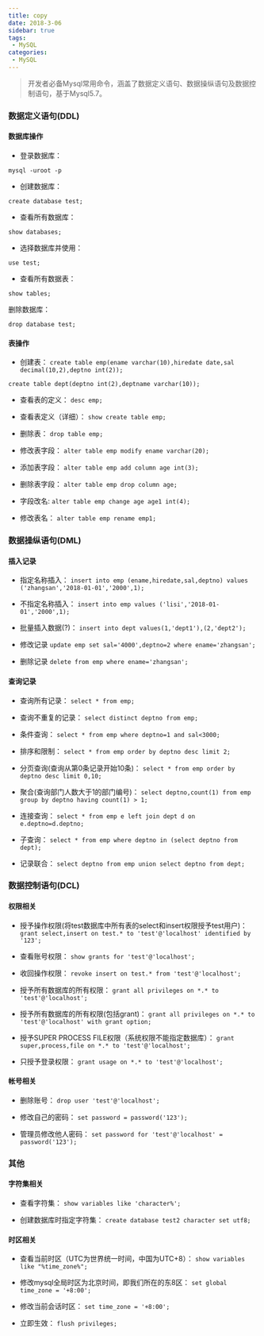 ```yaml
---
title: copy
date: 2018-3-06
sidebar: true
tags:
 - MySQL
categories:
 - MySQL
---
```



> 开发者必备Mysql常用命令，涵盖了数据定义语句、数据操纵语句及数据控制语句，基于Mysql5.7。

### 数据定义语句(DDL)
#### 数据库操作
- 登录数据库：

``` 
mysql -uroot -p
```

- 创建数据库：
``` 
create database test; 
```

- 查看所有数据库：
```
show databases;
```

- 选择数据库并使用：
```
use test; 
```

- 查看所有数据表：
```
show tables;
```

删除数据库：
``` 
drop database test; 
```

#### 表操作
- 创建表：
``` create table emp(ename varchar(10),hiredate date,sal decimal(10,2),deptno int(2)); ``` 

``` create table dept(deptno int(2),deptname varchar(10)); ```


- 查看表的定义：
``` desc emp; ```

- 查看表定义（详细）：
``` show create table emp; ```


- 删除表：
``` drop table emp; ```

- 修改表字段：
``` alter table emp modify ename varchar(20); ```

- 添加表字段：
``` alter table emp add column age int(3); ```

- 删除表字段：
``` alter table emp drop column age; ```

- 字段改名:
``` alter table emp change age age1 int(4); ```

- 修改表名：
``` alter table emp rename emp1; ```

### 数据操纵语句(DML)
#### 插入记录
- 指定名称插入：
``` insert into emp (ename,hiredate,sal,deptno) values ('zhangsan','2018-01-01','2000',1); ```

- 不指定名称插入：
``` insert into emp values ('lisi','2018-01-01','2000',1); ```

- 批量插入数据(?)：
``` insert into dept values(1,'dept1'),(2,'dept2'); ```

- 修改记录
``` update emp set sal='4000',deptno=2 where ename='zhangsan'; ```

- 删除记录
``` delete from emp where ename='zhangsan'; ```

#### 查询记录
- 查询所有记录：
``` select * from emp; ```

- 查询不重复的记录：
``` select distinct deptno from emp; ```

- 条件查询：
``` select * from emp where deptno=1 and sal<3000; ```

- 排序和限制：
``` select * from emp order by deptno desc limit 2; ```

- 分页查询(查询从第0条记录开始10条)：
``` select * from emp order by deptno desc limit 0,10; ```

- 聚合(查询部门人数大于1的部门编号)：
``` select deptno,count(1) from emp group by deptno having count(1) > 1; ```

- 连接查询：
``` select * from emp e left join dept d on e.deptno=d.deptno; ```

- 子查询：
``` select * from emp where deptno in (select deptno from dept); ```

- 记录联合：
``` select deptno from emp union select deptno from dept; ```

### 数据控制语句(DCL)
#### 权限相关

- 授予操作权限(将test数据库中所有表的select和insert权限授予test用户)：
``` grant select,insert on test.* to 'test'@'localhost' identified by '123'; ```

- 查看账号权限：
``` show grants for 'test'@'localhost'; ```

- 收回操作权限：
``` revoke insert on test.* from 'test'@'localhost'; ```

- 授予所有数据库的所有权限：
``` grant all privileges on *.* to 'test'@'localhost'; ```

- 授予所有数据库的所有权限(包括grant)：
``` grant all privileges on *.* to 'test'@'localhost' with grant option; ```

- 授予SUPER PROCESS FILE权限（系统权限不能指定数据库）：
``` grant super,process,file on *.* to 'test'@'localhost'; ```

- 只授予登录权限：
``` grant usage on *.* to 'test'@'localhost'; ```

#### 帐号相关
- 删除账号：
``` drop user 'test'@'localhost'; ```

- 修改自己的密码：
``` set password = password('123'); ```

- 管理员修改他人密码：
``` set password for 'test'@'localhost' = password('123'); ```

### 其他
#### 字符集相关
- 查看字符集：
``` show variables like 'character%'; ```

- 创建数据库时指定字符集：
``` create database test2 character set utf8; ```

#### 时区相关
- 查看当前时区（UTC为世界统一时间，中国为UTC+8）：
``` show variables like "%time_zone%"; ```

- 修改mysql全局时区为北京时间，即我们所在的东8区：
``` set global time_zone = '+8:00'; ```

- 修改当前会话时区：
``` set time_zone = '+8:00'; ```

- 立即生效：
``` flush privileges; ```